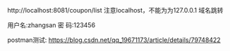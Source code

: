 http://localhost:8081/coupon/list
注意localhost，不能为为127.0.0.1 域名跳转

用户名:zhangsan
密 码:123456

postman测试:
https://blog.csdn.net/qq_19671173/article/details/79748422